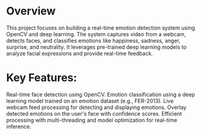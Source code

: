 # Overview
This project focuses on building a real-time emotion detection system using OpenCV and deep learning. The system captures video from a webcam, detects faces, and classifies emotions like happiness, sadness, anger, surprise, and neutrality. It leverages pre-trained deep learning models to analyze facial expressions and provide real-time feedback.
# Key Features:
Real-time face detection using OpenCV.
Emotion classification using a deep learning model trained on an emotion dataset (e.g., FER-2013).
Live webcam feed processing for detecting and displaying emotions.
Overlay detected emotions on the user's face with confidence scores.
Efficient processing with multi-threading and model optimization for real-time inference.
